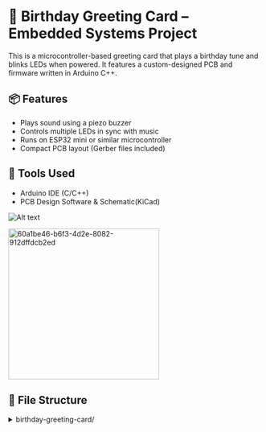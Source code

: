 # 🎂 Birthday Greeting Card – Embedded Systems Project

This is a microcontroller-based greeting card that plays a birthday tune and blinks LEDs when powered. It features a custom-designed PCB and firmware written in Arduino C++.

## 📦 Features
- Plays sound using a piezo buzzer
- Controls multiple LEDs in sync with music
- Runs on ESP32 mini or similar microcontroller
- Compact PCB layout (Gerber files included)

## 🧰 Tools Used
- Arduino IDE (C/C++)
- PCB Design Software & Schematic(KiCad)
  
![Alt text](media/60a1be46-b6f3-4d2e-8082-912dffdcb2ed.jpg)

<img src="media/60a1be46-b6f3-4d2e-8082-912dffdcb2ed.jpg" alt="60a1be46-b6f3-4d2e-8082-912dffdcb2ed" width="300"/>

## 📁 File Structure

<details>
  <summary>birthday-greeting-card/</summary>
  <ul>
    <li>
      firmware/
      <ul>
        <li>Birhtday_Greetings_V3_ino_copy_202504121542_copy_20250502000147.ino # Arduino sketch</li>
      </ul>
    </li>
    <li>
      pcb/
      <ul>
        <li>Birthday_Greetings_05132025_Gerber.zip # Gerber files for PCB fabrication</li>
      </ul>
    </li>
    <li>
      media/
      <ul>
        <li>(Images and videos of prototype)</li>
      </ul>
    </li>
  </ul>
</details>

